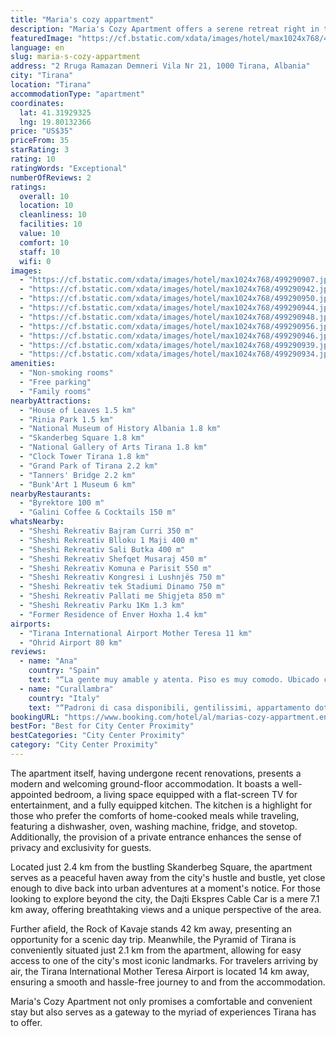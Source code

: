 ```yaml
---
title: "Maria's cozy appartment"
description: "Maria's Cozy Apartment offers a serene retreat right in the heart of Tirana, providing a perfect blend of convenience and comfort for travelers."
featuredImage: "https://cf.bstatic.com/xdata/images/hotel/max1024x768/499290907.jpg?k=5aa54e01f54fe625e4e65494fc87f1999aa48b0e6d8e1fe7e48519d62c1f8cdb&o=&hp=1"
language: en
slug: maria-s-cozy-appartment
address: "2 Rruga Ramazan Demneri Vila Nr 21, 1000 Tirana, Albania"
city: "Tirana"
location: "Tirana"
accommodationType: "apartment"
coordinates:
  lat: 41.31929325
  lng: 19.80132366
price: "US$35"
priceFrom: 35
starRating: 3
rating: 10
ratingWords: "Exceptional"
numberOfReviews: 2
ratings:
  overall: 10
  location: 10
  cleanliness: 10
  facilities: 10
  value: 10
  comfort: 10
  staff: 10
  wifi: 0
images:
  - "https://cf.bstatic.com/xdata/images/hotel/max1024x768/499290907.jpg?k=5aa54e01f54fe625e4e65494fc87f1999aa48b0e6d8e1fe7e48519d62c1f8cdb&o=&hp=1"
  - "https://cf.bstatic.com/xdata/images/hotel/max1024x768/499290942.jpg?k=4e1d9028edf44bbd655e8e1da175d46afea62c325bcbeef3d3300a55de46466c&o=&hp=1"
  - "https://cf.bstatic.com/xdata/images/hotel/max1024x768/499290950.jpg?k=205451a1afc1b972129af1cace88152b02f65f3a6087bdb513317a381cfec48b&o=&hp=1"
  - "https://cf.bstatic.com/xdata/images/hotel/max1024x768/499290944.jpg?k=56aea10a4b54802c1e78f9db3ccc98f62c057de9e0f2ed14492a4df7d55ebd22&o=&hp=1"
  - "https://cf.bstatic.com/xdata/images/hotel/max1024x768/499290948.jpg?k=3650febd0808eac39f5b2f4a452472d51d272a7be05cf34cb84b9d4a137ee582&o=&hp=1"
  - "https://cf.bstatic.com/xdata/images/hotel/max1024x768/499290956.jpg?k=33ff49b94842911e406aa1442eaff2c844b69dabc04f2ddbd5cf9a4c7b56c02d&o=&hp=1"
  - "https://cf.bstatic.com/xdata/images/hotel/max1024x768/499290946.jpg?k=798e2a0ad249e7086c418ce99c8bc4108916b2d7e608110fe7ce8ad949773dda&o=&hp=1"
  - "https://cf.bstatic.com/xdata/images/hotel/max1024x768/499290939.jpg?k=bd24835b33ac0d6e941b2107b63228df28922b5ea55ce0928b8ed24873d22974&o=&hp=1"
  - "https://cf.bstatic.com/xdata/images/hotel/max1024x768/499290934.jpg?k=d1559929a5bec5ab551009131f779f91751ff6282570c4eb1da3e04df8ace66c&o=&hp=1"
amenities:
  - "Non-smoking rooms"
  - "Free parking"
  - "Family rooms"
nearbyAttractions:
  - "House of Leaves 1.5 km"
  - "Rinia Park 1.5 km"
  - "National Museum of History Albania 1.8 km"
  - "Skanderbeg Square 1.8 km"
  - "National Gallery of Arts Tirana 1.8 km"
  - "Clock Tower Tirana 1.8 km"
  - "Grand Park of Tirana 2.2 km"
  - "Tanners' Bridge 2.2 km"
  - "Bunk'Art 1 Museum 6 km"
nearbyRestaurants:
  - "Byrektore 100 m"
  - "Galini Coffee & Cocktails 150 m"
whatsNearby:
  - "Sheshi Rekreativ Bajram Curri 350 m"
  - "Sheshi Rekreativ Blloku 1 Maji 400 m"
  - "Sheshi Rekreativ Sali Butka 400 m"
  - "Sheshi Rekreativ Shefqet Musaraj 450 m"
  - "Sheshi Rekreativ Komuna e Parisit 550 m"
  - "Sheshi Rekreativ Kongresi i Lushnjës 750 m"
  - "Sheshi Rekreativ tek Stadiumi Dinamo 750 m"
  - "Sheshi Rekreativ Pallati me Shigjeta 850 m"
  - "Sheshi Rekreativ Parku 1Km 1.3 km"
  - "Former Residence of Enver Hoxha 1.4 km"
airports:
  - "Tirana International Airport Mother Teresa 11 km"
  - "Ohrid Airport 80 km"
reviews:
  - name: "Ana"
    country: "Spain"
    text: "“La gente muy amable y atenta. Piso es muy comodo. Ubicado cerca del centro. Volveria a contratar”"
  - name: "Curallambra"
    country: "Italy"
    text: "“Padroni di casa disponibili, gentilissimi, appartamento dotato di Wi-Fi, comodo e spazioso, situato in ottima posizione. Rapporto qualità prezzo ottimo, consigliato.”"
bookingURL: "https://www.booking.com/hotel/al/marias-cozy-appartment.en-gb.html?aid=8035640"
bestFor: "Best for City Center Proximity"
bestCategories: "City Center Proximity"
category: "City Center Proximity"
---
```


The apartment itself, having undergone recent renovations, presents a modern and welcoming ground-floor accommodation. It boasts a well-appointed bedroom, a living space equipped with a flat-screen TV for entertainment, and a fully equipped kitchen. The kitchen is a highlight for those who prefer the comforts of home-cooked meals while traveling, featuring a dishwasher, oven, washing machine, fridge, and stovetop. Additionally, the provision of a private entrance enhances the sense of privacy and exclusivity for guests.

Located just 2.4 km from the bustling Skanderbeg Square, the apartment serves as a peaceful haven away from the city's hustle and bustle, yet close enough to dive back into urban adventures at a moment's notice. For those looking to explore beyond the city, the Dajti Ekspres Cable Car is a mere 7.1 km away, offering breathtaking views and a unique perspective of the area.

Further afield, the Rock of Kavaje stands 42 km away, presenting an opportunity for a scenic day trip. Meanwhile, the Pyramid of Tirana is conveniently situated just 2.1 km from the apartment, allowing for easy access to one of the city's most iconic landmarks. For travelers arriving by air, the Tirana International Mother Teresa Airport is located 14 km away, ensuring a smooth and hassle-free journey to and from the accommodation.

Maria's Cozy Apartment not only promises a comfortable and convenient stay but also serves as a gateway to the myriad of experiences Tirana has to offer.